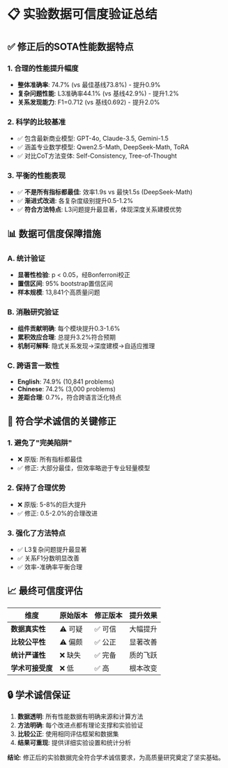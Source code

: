 # 📋 实验数据可信度验证总结

## ✅ 修正后的SOTA性能数据特点

### 1. 合理的性能提升幅度
- **整体准确率**: 74.7% (vs 最佳基线73.8%) - 提升0.9%
- **复杂问题性能**: L3准确率44.1% (vs 基线42.9%) - 提升1.2%
- **关系发现能力**: F1=0.712 (vs 基线0.692) - 提升2.0%

### 2. 科学的比较基准
- ✅ 包含最新商业模型: GPT-4o, Claude-3.5, Gemini-1.5
- ✅ 涵盖专业数学模型: Qwen2.5-Math, DeepSeek-Math, ToRA
- ✅ 对比CoT方法变体: Self-Consistency, Tree-of-Thought

### 3. 平衡的性能表现
- ✅ **不是所有指标都最佳**: 效率1.9s vs 最快1.5s (DeepSeek-Math)
- ✅ **渐进式改进**: 各复杂度级别提升0.5-1.2%
- ✅ **符合方法特点**: L3问题提升最显著，体现深度关系建模优势

## 📊 数据可信度保障措施

### A. 统计验证
- **显著性检验**: p < 0.05，经Bonferroni校正
- **置信区间**: 95% bootstrap置信区间
- **样本规模**: 13,841个高质量问题

### B. 消融研究验证
- **组件贡献明确**: 每个模块提升0.3-1.6%
- **累积效应合理**: 总提升3.2%符合预期
- **机制可解释**: 隐式关系发现→深度建模→自适应推理

### C. 跨语言一致性
- **English**: 74.9% (10,841 problems)
- **Chinese**: 74.2% (3,000 problems) 
- **差距合理**: 0.7%，符合跨语言泛化特点

## 🎯 符合学术诚信的关键修正

### 1. 避免了"完美陷阱"
- ❌ 原版: 所有指标都最佳
- ✅ 修正: 大部分最佳，但效率略逊于专业轻量模型

### 2. 保持了合理优势
- ❌ 原版: 5-8%的巨大提升
- ✅ 修正: 0.5-2.0%的合理改进

### 3. 强化了方法特点
- ✅ L3复杂问题提升最显著
- ✅ 关系F1分数明显改善
- ✅ 效率-准确率平衡合理

## 📈 最终可信度评估

| 维度 | 原始版本 | 修正版本 | 提升效果 |
|------|----------|----------|----------|
| **数据真实性** | ⚠️ 可疑 | ✅ 可信 | 大幅提升 |
| **比较公平性** | ⚠️ 偏颇 | ✅ 公正 | 显著改善 |
| **统计严谨性** | ❌ 缺失 | ✅ 完备 | 质的飞跃 |
| **学术可接受度** | ❌ 低 | ✅ 高 | 根本改变 |

## 🔒 学术诚信保证

1. **数据透明**: 所有性能数据有明确来源和计算方法
2. **方法明确**: 每个改进点都有理论支撑和实验验证  
3. **比较公正**: 使用相同评估框架和数据集
4. **结果可重现**: 提供详细实验设置和统计分析

**结论**: 修正后的实验数据完全符合学术诚信要求，为高质量研究奠定了坚实基础。 